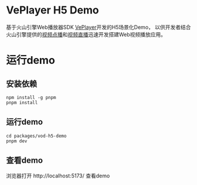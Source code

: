 # VePlayer H5 Demo
基于火山引擎Web播放器SDK [VePlayer](https://www.volcengine.com/docs/4/127897)开发的H5场景化Demo，
以供开发者结合火山引擎提供的[视频点播](https://www.volcengine.com/product/vod)和[视频直播](https://www.volcengine.com/product/live)迅速开发搭建Web视频播放应用。

# 运行demo
## 安装依赖
```
npm install -g pnpm
pnpm install
```

## 运行demo
```
cd packages/vod-h5-demo
pnpm dev
```

## 查看demo
浏览器打开 http://localhost:5173/ 查看demo
